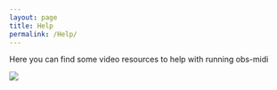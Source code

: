 ```yaml
---
layout: page
title: Help
permalink: /Help/
---
```


Here you can find some video resources to help with running obs-midi


[![](http://img.youtube.com/vi/TdEb3XXdHhw/0.jpg)](http://www.youtube.com/watch?v=TdEb3XXdHhw "Installing And Configuring the latest OBS-MIDI on windows")

